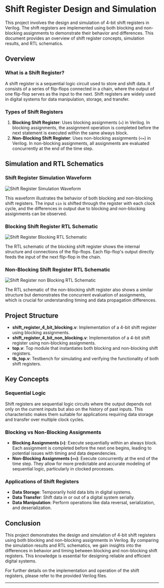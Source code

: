# Shift Register Design and Simulation

This project involves the design and simulation of 4-bit shift registers in Verilog. The shift registers are implemented using both blocking and non-blocking assignments to demonstrate their behavior and differences. This document provides an overview of shift register concepts, simulation results, and RTL schematics.

## Overview

### What is a Shift Register?

A shift register is a sequential logic circuit used to store and shift data. It consists of a series of flip-flops connected in a chain, where the output of one flip-flop serves as the input to the next. Shift registers are widely used in digital systems for data manipulation, storage, and transfer.

### Types of Shift Registers

1. **Blocking Shift Register**: Uses blocking assignments (`=`) in Verilog. In blocking assignments, the assignment operation is completed before the next statement is executed within the same always block.
2. **Non-Blocking Shift Register**: Uses non-blocking assignments (`<=`) in Verilog. In non-blocking assignments, all assignments are evaluated concurrently at the end of the time step.

## Simulation and RTL Schematics

### Shift Register Simulation Waveform

![Shift Register Simulation Waveform](https://velog.velcdn.com/images/foodinsect/post/994e8d04-ddde-4049-a09c-584b7912f593/image.png)

This waveform illustrates the behavior of both blocking and non-blocking shift registers. The input `sin` is shifted through the register with each clock cycle, and the differences in output due to blocking and non-blocking assignments can be observed.

### Blocking Shift Register RTL Schematic

![Shift Register Blocking RTL Schematic](https://velog.velcdn.com/images/foodinsect/post/8faa5fbc-71c3-4a5d-b7f6-c341e2cfea0a/image.png)

The RTL schematic of the blocking shift register shows the internal structure and connections of the flip-flops. Each flip-flop's output directly feeds the input of the next flip-flop in the chain.

### Non-Blocking Shift Register RTL Schematic

![Shift Register non Blocking RTL Schematic](https://velog.velcdn.com/images/foodinsect/post/4b8d2b9c-5bc6-4259-a657-bc59e8a6008c/image.png)

The RTL schematic of the non-blocking shift register also shows a similar structure but demonstrates the concurrent evaluation of assignments, which is crucial for understanding timing and data propagation differences.

## Project Structure

- **shift_register_4_bit_blocking.v**: Implementation of a 4-bit shift register using blocking assignments.
- **shift_register_4_bit_non_blocking.v**: Implementation of a 4-bit shift register using non-blocking assignments.
- **top.v**: Top module that instantiates both blocking and non-blocking shift registers.
- **tb_top.v**: Testbench for simulating and verifying the functionality of both shift registers.

## Key Concepts

### Sequential Logic

Shift registers are sequential logic circuits where the output depends not only on the current inputs but also on the history of past inputs. This characteristic makes them suitable for applications requiring data storage and transfer over multiple clock cycles.

### Blocking vs Non-Blocking Assignments

- **Blocking Assignments (`=`)**: Execute sequentially within an always block. Each assignment is completed before the next one begins, leading to potential issues with timing and data dependencies.
- **Non-Blocking Assignments (`<=`)**: Execute concurrently at the end of the time step. They allow for more predictable and accurate modeling of sequential logic, particularly in clocked processes.

### Applications of Shift Registers

- **Data Storage**: Temporarily hold data bits in digital systems.
- **Data Transfer**: Shift data in or out of a digital system serially.
- **Data Manipulation**: Perform operations like data reversal, serialization, and deserialization.

## Conclusion

This project demonstrates the design and simulation of 4-bit shift registers using both blocking and non-blocking assignments in Verilog. By comparing the simulation results and RTL schematics, we gain insights into the differences in behavior and timing between blocking and non-blocking shift registers. This knowledge is essential for designing reliable and efficient digital systems.

For further details on the implementation and operation of the shift registers, please refer to the provided Verilog files.

---
